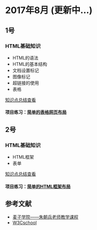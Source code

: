 # 2017年8月 (更新中...)

## 1号
### HTML基础知识 
- HTML的语法
- HTML的基本结构
- 文档设置标记
- 图像标记
- 超链接的使用
- 表格

[知识点总结查看][01]
#### 项目练习：[简单的表格网页布局][02]

## 2号
### HTML基础知识
- HTML框架
- 表单

[知识点总结查看][03]
#### 项目练习：[简单的HTML框架布局][04]

## 参考文献
- [麦子学院——朱朝兵老师教学课程](http://www.maiziedu.com/u/1472/)
- [W3Cschool](https://www.w3cschool.cn/)

[01]: /0801/index.md
[02]: https://super456.github.io/study-html-css-2017/0801/table-web.html
[03]: /0802/index.md
[04]: https://super456.github.io/study-html-css-2017/0802/frameset.html